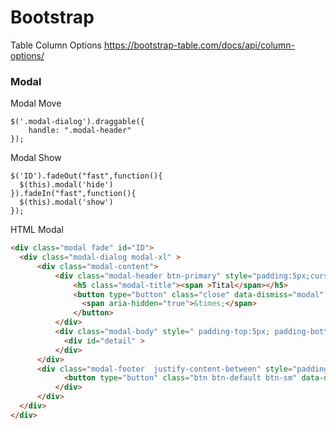 # Bootstrap

Table Column Options 
https://bootstrap-table.com/docs/api/column-options/



<h3>Modal</h3>

Modal Move
``` JS
$('.modal-dialog').draggable({
    handle: ".modal-header"
});

```

Modal Show 
``` JS
$('ID').fadeOut("fast",function(){
  $(this).modal('hide')
}).fadeIn("fast",function(){
  $(this).modal('show')
});
```

HTML Modal
``` HTML
<div class="modal fade" id="ID">
  <div class="modal-dialog modal-xl" >
      <div class="modal-content">
          <div class="modal-header btn-primary" style="padding:5px;cursor: move;">
              <h5 class="modal-title"><span >Tital</span></h5>
              <button type="button" class="close" data-dismiss="modal" aria-label="Close">
                <span aria-hidden="true">&times;</span>
              </button>
          </div>
          <div class="modal-body" style=" padding-top:5px; padding-bottom:5px;">
            <div id="detail" >
          </div>
      </div>
      <div class="modal-footer  justify-content-between" style="padding:5px;">
            <button type="button" class="btn btn-default btn-sm" data-dismiss="modal" >Close</button>
          </div>
      </div>
  </div>
</div>
```
